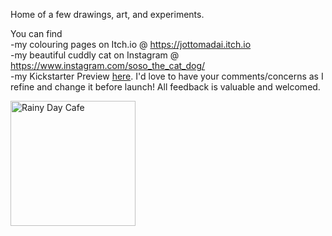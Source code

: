 Home of a few drawings, art, and experiments.

You can find
<br>  -my colouring pages on Itch.io @ <a href="https://jottomadai.itch.io">https://jottomadai.itch.io</a>
<br>  -my beautiful cuddly cat on Instagram @ <a href="https://www.instagram.com/soso_the_cat_dog/">https://www.instagram.com/soso_the_cat_dog/</a>
<br>  -my Kickstarter Preview <a href="https://www.kickstarter.com/projects/jotto/1627074823/preview?ref=pbuild_dashboard#project-preview">here</a>. I'd love to have your comments/concerns as I refine and change it before launch! All feedback is valuable and welcomed.

<a href="https://imgur.com/DmU2pqT"><img src="https://i.imgur.com/DmU2pqT.jpg" title="Rainy Day Cafe" width="200"/></a>
